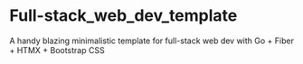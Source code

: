 # Full-stack_web_dev_template
A handy blazing minimalistic template for full-stack web dev with Go + Fiber + HTMX + Bootstrap CSS 
